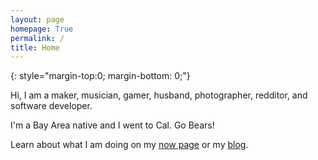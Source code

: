 ```yaml
---
layout: page
homepage: True
permalink: /
title: Home
---
```


{: style="margin-top:0; margin-bottom: 0;"}

Hi, I am a maker, musician, gamer, husband, photographer, redditor, and software developer.

I'm a Bay Area native and I went to Cal. Go Bears!

Learn about what I am doing on my [now page](/now) or my [blog](/blog).